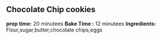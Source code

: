 ## Chocolate Chip cookies
**prep time:** 20 minutees
**Bake Time :** 12 minutees
**Ingredients:** Flour,sugar,butter,chocolate chips,eggs
